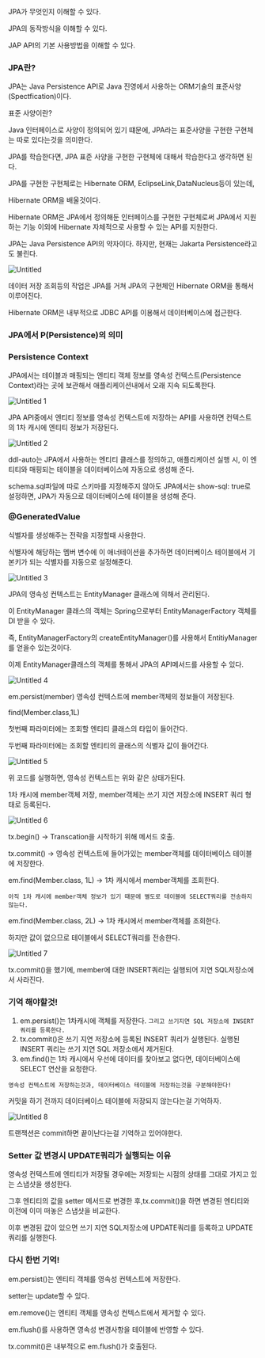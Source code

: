 JPA가 무엇인지 이해할 수 있다.

JPA의 동작방식을 이해할 수 있다.

JAP API의 기본 사용방법을 이해할 수 있다.

### JPA란?

JPA는 Java Persistence API로 Java 진영에서 사용하는 ORM기술의 표준사양(Spectfication)이다.

표준 사양이란?

Java 인터페이스로 사양이 정의되어 있기 떄문에, JPA라는 표준사양을 구현한 구현체는 따로 있다는것을 의미한다.

JPA를 학습한다면, JPA 표준 사양을 구현한 구현체에 대해서 학습한다고 생각하면 된다.

JPA를 구현한 구현체로는 Hibernate ORM, EclipseLink,DataNucleus등이 있는데,

Hibernate ORM을 배울것이다.

Hibernate ORM은 JPA에서 정의해둔 인터페이스를 구현한 구현체로써 JPA에서 지원하는 기능 이외에 Hibernate 자체적으로 사용할 수 있는 API를 지원한다.

JPA는 Java Persistence API의 약자이다. 하지만, 현재는 Jakarta Persistence라고도 불린다.

![Untitled](https://user-images.githubusercontent.com/70310271/177344361-2ece9222-3fdd-45fc-a40b-70dd8fe4d2d1.png)

데이터 저장 조회등의 작업은 JPA를 거쳐 JPA의 구현체인 Hibernate ORM을 통해서 이루어진다.

Hibernate ORM은 내부적으로 JDBC API를 이용해서 데이터베이스에 접근한다.

### JPA에서 P(Persistence)의 의미

### Persistence Context

JPA에서는 테이블과 매핑되는 엔티티 객체 정보를 영속성 컨텍스트(Persistence Context)라는 곳에 보관해서 애플리케이션내에서 오래 지속 되도록한다.

![Untitled 1](https://user-images.githubusercontent.com/70310271/177344384-f8a352cd-3573-463d-8a5f-179dbf8a2156.png)

JPA API중에서 엔티티 정보를 영속성 컨텍스트에 저장하는 API를 사용하면 컨텍스트의 1차 캐시에 엔티티 정보가 저장된다.

![Untitled 2](https://user-images.githubusercontent.com/70310271/177344409-ccb011ac-ae29-42c6-8cbd-c7d9c1b956dd.png)

ddl-auto는 JPA에서 사용하는 엔티티 클래스를 정의하고, 애플리케이션 실행 시, 이 엔티티와 매핑되는 테이블을 데이터베이스에 자동으로 생성해 준다.

schema.sql파일에 따로 스키마를 지정해주지 않아도 JPA에서는 show-sql: true로 설정하면, JPA가 자동으로 데이터베이스에 테이블을 생성해 준다.

### @GeneratedValue

식별자를 생성해주는 전략을 지정할때 사용한다.

식별자에 해당하는 멤버 변수에 이 애너테이션을 추가하면 데이터베이스 테이블에서 기본키가 되는 식별자를 자동으로 설정해준다.

![Untitled 3](https://user-images.githubusercontent.com/70310271/177344427-c6b53797-39a8-41c3-9991-45ba16b740cb.png)

JPA의 영속성 컨텍스트는 EntityManager 클래스에 의해서 관리된다.

이 EntityManager 클래스의 객체는 Spring으로부터 EntityManagerFactory 객체를 DI 받을 수 있다.

즉, EntityManagerFactory의 createEntityManager()를 사용해서 EntitiyManager를 얻을수 있는것이다.

이제 EntityManager클래스의 객체를 통해서 JPA의 API메서드를 사용할 수 있다.

![Untitled 4](https://user-images.githubusercontent.com/70310271/177344440-31189ae4-d754-4b91-8d6e-c011d63b6554.png)

em.persist(member) 영속성 컨텍스트에 member객체의 정보들이 저장된다.

find(Member.class,1L)

첫번째 파라미터에는 조회할 엔티티 클래스의 타입이 들어간다.

두번째 파라미터에는 조회할 엔티티의 클래스의 식별자 값이 들어간다.

![Untitled 5](https://user-images.githubusercontent.com/70310271/177344465-5071ae13-07ec-4963-8773-a4910bcb71ba.png)

위 코드를 실행하면, 영속성 컨텍스트는 위와 같은 상태가된다.

1차 캐시에 member객체 저장, member객체는 쓰기 지연 저장소에 INSERT 쿼리 형태로 등록된다.

![Untitled 6](https://user-images.githubusercontent.com/70310271/177344490-bd27adf9-8041-4d89-893f-4cd18012b145.png)

tx.begin() → Transcation을 시작하기 위해 메서드 호출.

tx.commit() → 영속성 컨텍스트에 들어가있는 member객체를 데이터베이스 테이블에 저장한다.

em.find(Member.class, 1L) → 1차 캐시에서 member객체를 조회한다.

`아직 1차 캐시에 member객체 정보가 있기 때문에 별도로 테이블에 SELECT쿼리를 전송하지 않는다.`

em.find(Member.class, 2L) → 1차 캐시에서 member객체를 조회한다.

하지만 값이 없으므로 테이블에서 SELECT쿼리를 전송한다.

![Untitled 7](https://user-images.githubusercontent.com/70310271/177344504-2d6306c7-76fb-4380-af99-8afecc9e1920.png)

tx.commit()을 했기에, member에 대한 INSERT쿼리는 실행되어 지연 SQL저장소에서 사라진다.

### 기억 해야할것!

1. em.persist()는 1차캐시에 객체를 저장한다. `그리고 쓰기지연 SQL 저장소에 INSERT 쿼리를 등록한다.`
2. tx.commit()은 쓰기 지연 저장소에 등록된 INSERT 쿼리가 실행된다. 실행된 INSERT 쿼리는 쓰기 지연 SQL 저장소에서 제거된다.
3. em.find()는 1차 캐시에서 우선에 데이터를 찾아보고 없다면, 데이터베이스에 SELECT 연산을 요청한다.

`영속성 컨텍스트에 저장하는것과, 데이터베이스 테이블에 저장하는것을 구분해야한다!`

커밋을 하기 전까지 데이터베이스 테이블에 저장되지 않는다는걸 기억하자.

![Untitled 8](https://user-images.githubusercontent.com/70310271/177344530-79c0bb7e-a948-44c8-ac8b-5b46baa9d4ce.png)

트랜잭션은 commit하면 끝이난다는걸 기억하고 있어야한다.

### Setter 값 변경시 UPDATE쿼리가 실행되는 이유

영속성 컨텍스트에 엔티티가 저장될 경우에는 저장되는 시점의 상태를 그대로 가지고 있는 스냅샷을 생성한다.

그후 엔티티의 값을 setter 메서드로 변경한 후,tx.commit()을 하면 변경된 엔티티와 이전에 이미 떠놓은 스냅샷을 비교한다.

이후 변경된 값이 있으면 쓰기 지연 SQL저장소에 UPDATE쿼리를 등록하고 UPDATE쿼리를 실행한다.

### 다시 한번 기억!

em.persist()는 엔티티 객체를 영속성 컨텍스트에 저장한다.

setter는 update할 수 있다.

em.remove()는  엔티티 객체를 영속성 컨텍스트에서 제거할 수 있다.

em.flush()를 사용하면 영속성 변경사항을 테이블에 반영할 수 있다.

tx.commit()은 내부적으로 em.flush()가 호출된다.
